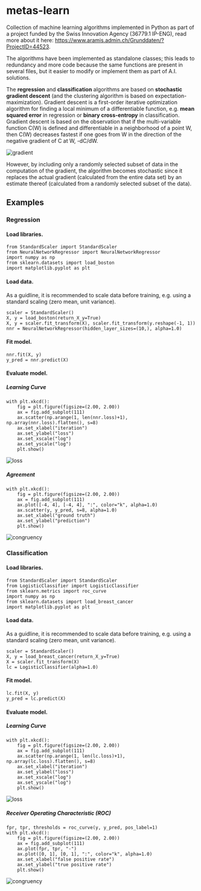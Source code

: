 # metas-learn
Collection of machine learning algorithms implemented in Python as part of a project funded by the Swiss Innovation Agency (36779.1 IP-ENG), read more about it here: https://www.aramis.admin.ch/Grunddaten/?ProjectID=44523.

The algorithms have been implemented as standalone classes; this leads to redundancy and more code because the same functions are present in several files, but it easier to modify or implement them as part of A.I. solutions.

The **regression** and **classification** algorithms are based on **stochastic gradient descent** (and the clustering algorithm is based on expectation-maximization). Gradient descent is a first-order iterative optimization algorithm for finding a local minimum of a differentiable function, e.g. **mean squared error** in regression or **binary cross-entropy** in classification. Gradient descent is based on the observation that if the multi-variable function C(W) is defined and differentiable in a neighborhood of a point W, then C(W) decreases fastest if one goes from W in the direction of the negative gradient of C at W, -dC/dW. 

![gradient](Figures/gradient.png)

However, by including only a randomly selected subset of data in the computation of the gradient, the algorithm becomes stochastic since it replaces the actual gradient (calculated from the entire data set) by an estimate thereof (calculated from a randomly selected subset of the data).


## Examples

### Regression

#### Load libraries.
  	from StandardScaler import StandardScaler
	from NeuralNetworkRegressor import NeuralNetworkRegressor
	import numpy as np
	from sklearn.datasets import load_boston
	import matplotlib.pyplot as plt
  
#### Load data.
As a guidline, it is recommended to scale data before training, e.g. using a standard scaling (zero mean, unit variance).

  	scaler = StandardScaler()
  	X, y = load_boston(return_X_y=True)
  	X, y = scaler.fit_transform(X), scaler.fit_transform(y.reshape(-1, 1))
  	nnr = NeuralNetworkRegressor(hidden_layer_sizes=(10,), alpha=1.0)
  
#### Fit model.
	nnr.fit(X, y)
	y_pred = nnr.predict(X)
	
#### Evaluate model.

##### Learning Curve

	with plt.xkcd():
	    fig = plt.figure(figsize=(2.00, 2.00))
	    ax = fig.add_subplot(111)
	    ax.scatter(np.arange(1, len(nnr.loss)+1), np.array(nnr.loss).flatten(), s=8)
	    ax.set_xlabel("iteration")
	    ax.set_ylabel("loss")
	    ax.set_xscale("log")
	    ax.set_yscale("log")
	    plt.show()
	
![loss](Figures/loss_NN.png)

##### Agreement

	with plt.xkcd():
	    fig = plt.figure(figsize=(2.00, 2.00))
	    ax = fig.add_subplot(111)
	    ax.plot([-4, 4], [-4, 4], ":", color="k", alpha=1.0)
	    ax.scatter(y, y_pred, s=8, alpha=1.0)
	    ax.set_xlabel("ground truth")
	    ax.set_ylabel("prediction")
	    plt.show()
	
![congruency](Figures/congruency_NN.png)

### Classification

#### Load libraries.
  	from StandardScaler import StandardScaler
	from LogisticClassifier import LogisticClassifier
	from sklearn.metrics import roc_curve
	import numpy as np
	from sklearn.datasets import load_breast_cancer
	import matplotlib.pyplot as plt
  
#### Load data.
As a guidline, it is recommended to scale data before training, e.g. using a standard scaling (zero mean, unit variance).

  	scaler = StandardScaler()
  	X, y = load_breast_cancer(return_X_y=True)
  	X = scaler.fit_transform(X)
  	lc = LogisticClassifier(alpha=1.0)
  
#### Fit model.
	lc.fit(X, y)
	y_pred = lc.predict(X)
	
#### Evaluate model.

##### Learning Curve
	with plt.xkcd():
	    fig = plt.figure(figsize=(2.00, 2.00))
	    ax = fig.add_subplot(111)
	    ax.scatter(np.arange(1, len(lc.loss)+1), np.array(lc.loss).flatten(), s=8)
	    ax.set_xlabel("iteration")
	    ax.set_ylabel("loss")
	    ax.set_xscale("log")
	    ax.set_yscale("log")
	    plt.show()
	
![loss](Figures/loss_LC.png)

##### Receiver Operating Characteristic (ROC)
	fpr, tpr, thresholds = roc_curve(y, y_pred, pos_label=1)
	with plt.xkcd():
	    fig = plt.figure(figsize=(2.00, 2.00))
	    ax = fig.add_subplot(111)
	    ax.plot(fpr, tpr, "-")
	    ax.plot([0, 1], [0, 1], ":", color="k", alpha=1.0)
	    ax.set_xlabel("false positive rate")
	    ax.set_ylabel("true positive rate")
	    plt.show()
	    
![congruency](Figures/congruency_LC.png)

